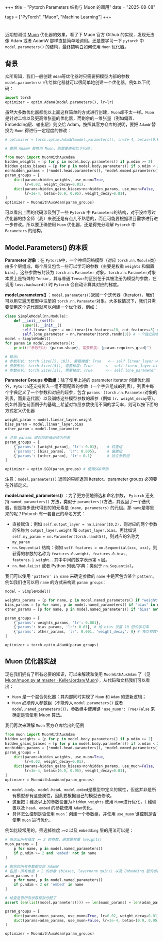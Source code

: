 +++
title = "Pytorch Parameters 结构与 Muon 的调用"
date = "2025-08-08"

tags = ["PyTorch", "Muon", "Machine Learning"]
+++

# 

近期想测试 [Muon](https://github.com/KellerJordan/Muon) 优化器的效果，看了下 Muon 官方 Github 的实现，发现无法像 Adam 或者 AdamW 那样直接简单地调用。还是要学习一下 `pytorch`​ 中 `model.parameters()`​ 的结构，最终搞明白如何使用 `Muon`​ 优化器。

## 背景

众所周知，我们一般创建 `Adam`​ 等优化器时只需要把模型内部的参数 `model.parameters()`​ 传给优化器就可以很简单地创建一个优化器，例如以下代码：

```python
import torch
optimizer = optim.AdamW(model.parameters(), lr=lr)
```

虽然大多数优化器都能以上面这样简单的方式进行创建，`Muon`​ 却不太一样。`Muon`​ 是针对二维以及更高维张量的优化器，而剩余的一维张量（例如偏置、Embedding层、输出层）则交给 Adam。按照其官方仓库的说明，要把 `AdamW`​ 替换为 `Muon`​ 得进行一定程度的修改：

```python
# optimizer = torch.optim.AdamW(model.parameters(), lr=3e-4, betas=(0.90, 0.95), weight_decay=0.01)

# 要把 AdamW 替换为 Muon，则需要使用以下代码：

from muon import MuonWithAuxAdam
hidden_weights = [p for p in model.body.parameters() if p.ndim >= 2]
hidden_gains_biases = [p for p in model.body.parameters() if p.ndim < 2]
nonhidden_params = [*model.head.parameters(), *model.embed.parameters()]
param_groups = [
    dict(params=hidden_weights, use_muon=True,
         lr=0.02, weight_decay=0.01),
    dict(params=hidden_gains_biases+nonhidden_params, use_muon=False,
         lr=3e-4, betas=(0.9, 0.95), weight_decay=0.01),
]
optimizer = MuonWithAuxAdam(param_groups)
```

可以看出上面的代码涉及到了一些 `Pytorch`​ 中 `Parameters`​ 的结构，对于没咋写过优化器的炼金师（我）来说还是有点儿不熟悉的，而且可能要根据项目需求进行进一步修改。所以要正确使用 `Muon`​ 优化器，还是得充分理解 `Pytorch`​ 中 `Parameters`​ 的结构。

## Model.Parameters() 的本质

**Parameter 对象**：在 `Pytorch`​ 中，一个神经网络模型（对应 `torch.nn.Module`​ 类）由多个层组成，每个层又包含一些可以学习的参数（主要是权重 `weights`​ 和偏置 `bias`​），这些参数被封装为 `torch.nn.Parameter`​ 对象。`torch.nn.Parameter`​ 对象本质上是特殊的 `Tensor`​，其与普通 `Tensor`​ 的区别在于其被注册为模型的参数，在调用 `loss.backward()`​ 时 `Pytorch`​ 会自动计算其对应的梯度。

**model.parameters()** ：`model.parameters()`​ 返回一个迭代器（Iterator），我们可以用它遍历模型中注册的 `torch.nn.Parameter`​ 对象。大多数情况下，我们只需要使用这个迭代器就可以创建一个优化器，例如：

```python
class SimpleModel(nn.Module):
    def __init__(self):
        super().__init__()
        self.linear_layer = nn.Linear(in_features=10, out_features=5) # 包含 weight 和 bias
        self.lone_parameter = nn.Parameter(torch.randn(3)) # 一个独立的参数
model = SimpleModel()
for param in model.parameters():
    print(f"参数形状: {param.shape}, 需要梯度: {param.requires_grad}")

# 输出:
# 参数形状: torch.Size([5, 10]), 需要梯度: True   <-- self.linear_layer.weight
# 参数形状: torch.Size([5]), 需要梯度: True      <-- self.linear_layer.bias
# 参数形状: torch.Size([3]), 需要梯度: True      <-- self.lone_parameter
```

**Parameter Groups 参数组**：除了使用上述的 parameter iterator 创建优化器外，`Pytorch`​ 还支持传入一组不同配置的参数（一个字典组成的列表），列表中每个字典定义了一个参数和对应的超参，包含 `params`​ （`torch.nn.Parameter`​ 对象的列表，而非迭代器）以及训练这些模型参数的超参（例如 `lr`​、`weight_decay`​ 等）。例如外面在前面例子的基础上希望对每层参数使用不同的学习率，则可以按下面的方式定义优化器

```python
weight_param = model.linear_layer.weight
bias_param = model.linear_layer.bias
other_param = model.lone_parameter

# 注意 params 键对应的值必须为列表
param_groups = [
    {'params': [weight_param], 'lr': 0.01},    # 权重组
    {'params': [bias_param], 'lr': 0.005},     # 偏置组
    {'params': [other_param], 'lr': 0.1}       # 独立参数组
]

optimizer = optim.SGD(param_groups) # 使用SGD举例
```

注意：`model.parameters()`​ 返回的只能返回 iterator。parameter groups 必须要在外部定义。

**model.named_parameters()** ：为了更方便地筛选和命名参数， `Pytorch`​ 还支持 `named_parameters()`​ 方法，类似于 `parameters()`​ 方法，其返回了一个迭代器，但是每步迭代得到的的元素是 `(name, parameters)`​ 的元组。那 `name`​ 是哪里来的呢？Pytorch 有一套自己的命名方式：

- 直接赋值：例如 `self.output_layer = nn.Linear(10,2)`​，则对应的两个参数的名称为 `output_layer.weight`​ 和 `output_layer.bias`​。再比如说 `self.my_param = nn.Parameter(torch.rand(5))`​，则对应的名称为 `my_param`​
- ​`nn.Sequential`​ 结构：例如 `self.features = nn.Sequential(xxx, xxx)`​，则获得的参数的名称为 `features.0.weight`​、`features.0.bias`​、`features.1.weight`​ ... 其中中间的数字表示第 `n`​ 层。
- ​`nn.ModuleList`​ 或者 Python 列表/字典：类似于 `nn.Sequential`​。

我们可以使用 `'pattern' in name`​ 来确定参数的 `name`​ 中是否包含某个 `pattern`​。例如我们也可以用 `name`​ 的方式来构建 `param groups`​：

```python
model = SimpleModel()

weights_params = [p for name, p in model.named_parameters() if "weight" in name]
bias_params = [p for name, p in model.named_parameters() if "bias" in name]
other_params = [p for name, p in model.named_parameters() if "bias" not in name and "weight" not in name]

param_groups = [
    {'params': weights_params, 'lr': 0.001},
    {'params': bias_params, 'lr': 0.01}, # 给 bias 设置 10 倍的学习率
    {'params': other_params, 'lr': 0.001, 'weight_decay': 0} # 独立参数不使用权重衰减
]

optimizer = torch.optim.AdamW(param_groups)
```

## Muon 优化器实战

现在我们拥有了所有必要的知识，可以来解读和使用 `MuonWithAuxAdam`​ 了（见 [Muon/muon.py at master · KellerJordan/Muon](https://github.com/KellerJordan/Muon/blob/master/muon.py)），从代码和文档我们可以看出：

- ​`Muon`​ 是一个混合优化器：其内部同时实现了 `Muon`​ 和 `Adam`​ 的更新逻辑；
- ​`Muon`​ 必须传入参数组（不能传入 `model.parameters()`​ 或者 `model.named_parameters()`​），参数组中使用键 `'use_muon': True/False`​ 来确定是否使用 Muon 算法。

我们再次来理解 `Muon`​ 官方仓库给出的范例

```python
from muon import MuonWithAuxAdam
hidden_weights = [p for p in model.body.parameters() if p.ndim >= 2]
hidden_gains_biases = [p for p in model.body.parameters() if p.ndim < 2]
nonhidden_params = [*model.head.parameters(), *model.embed.parameters()]
param_groups = [
    dict(params=hidden_weights, use_muon=True,
         lr=0.02, weight_decay=0.01),
    dict(params=hidden_gains_biases+nonhidden_params, use_muon=False,
         lr=3e-4, betas=(0.9, 0.95), weight_decay=0.01),
]
optimizer = MuonWithAuxAdam(param_groups)
```

- ​`model.body`​、`model.head`​、`model.embed`​ 是模型中定义的属性，但这并非是所有模型都有这些属性，因此要根据自己的模型去修改。
- 这里把 `2`​ 维及以上的参数设置为 `hidden_weights`​ 使用 `Muon`​ 进行优化，`1`​ 维偏置以及 `head`​、`embed`​ 的参数使用 `Adam`​ 优化。
- 具体怎么控制是否使用 `muon`​：创建一个参数组，并使用 `use_muon`​ 键控制是否使用 `muon`​ 进行优化。

例如比较常用的，筛选掉维度 `>=2`​ 以及 `embedding`​ 层的用法可以是：

```python
# 筛选出所有维度 >= 2 的参数，通常是权重 (weights)
muon_params = [
    p for name, p in model.named_parameters() 
    if p.ndim >= 2 and 'embed' not in name
]

# 剩余的所有参数都交给 AdamW
# 包括：所有维度 < 2 的参数 (biases, layernorm gains) 以及 Embedding 层的参数
adam_params = [
    p for name, p in model.named_parameters() 
    if p.ndim < 2 or 'embed' in name
]

# 检查是否所有参数都被分配了
assert len(list(model.parameters())) == len(muon_params) + len(adam_params)

param_groups = [
    dict(params=muon_params, use_muon=True, lr=0.02, weight_decay=0.01),
    dict(params=adam_params, use_muon=False, lr=3e-4, betas=(0.9, 0.95), weight_decay=0.01),
]

optimizer = MuonWithAuxAdam(param_groups)
```

‍

‍
